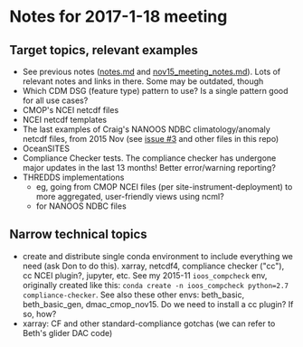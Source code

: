# Notes for 2017-1-18 meeting

## Target topics, relevant examples

- See previous notes ([notes.md](notes.md) and [nov15_meeting_notes.md](nov15_meeting_notes.md)). Lots of relevant notes and links in there. Some may be outdated, though
- Which CDM DSG (feature type) pattern to use? Is a single pattern good for all use cases?
- CMOP's NCEI netcdf files
- NCEI netcdf templates
- The last examples of Craig's NANOOS NDBC climatology/anomaly netcdf files, from 2015 Nov (see [issue #3](https://github.com/nanoos-pnw/site-timeseries/issues/3) and other files in this repo)
- OceanSITES
- Compliance Checker tests. The compliance checker has undergone major updates in the last 13 months! Better error/warning reporting?
- THREDDS implementations
  - eg, going from CMOP NCEI files (per site-instrument-deployment) to more aggregated, user-friendly views using ncml?
  - for NANOOS NDBC files

## Narrow technical topics
- create and distribute single conda environment to include everything we need (ask Don to do this). xarray, netcdf4, compliance checker ("cc"), cc NCEI plugin?, jupyter, etc. See my 2015-11 `ioos_compcheck` env, originally created like this: `conda create -n ioos_compcheck python=2.7 compliance-checker`. See also these other envs: beth_basic, beth_basic_gen, dmac_cmop_nov15. Do we need to install a cc plugin? If so, how?
- xarray: CF and other standard-compliance gotchas (we can refer to Beth's glider DAC code)

